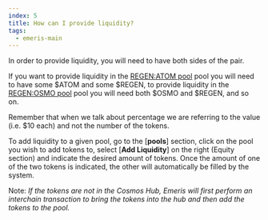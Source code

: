 ```yaml
---
index: 5
title: How can I provide liquidity?
tags: 
  - emeris-main
---
```


In order to provide liquidity, you will need to have both sides of the pair.

If you want to provide liquidity in the [REGEN:ATOM pool](https://app.osmosis.zone/pool/22) pool you will need to have some $ATOM and some $REGEN, to provide liquidity in the [REGEN:OSMO pool](https://app.osmosis.zone/pool/42) pool you will need both $OSMO and $REGEN, and so on.

Remember that when we talk about percentage we are referring to the value (i.e. $10 each) and not the number of the tokens.

To add liquidity to a given pool, go to the [**pools**] section, click on the pool you wish to add tokens to, select [**Add Liquidity**] on the right (Equity section) and indicate the desired amount of tokens. 
Once the amount of one of the two tokens is indicated, the other will automatically be filled by the system.

Note: 
*If the tokens are not in the Cosmos Hub, Emeris will first perform an interchain transaction to bring the tokens into the hub and then add the tokens to the pool.*
